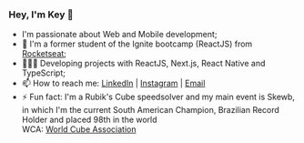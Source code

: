 ### Hey, I'm Key 👋

- I'm passionate about Web and Mobile development;
- 🚀 I'm a former student of the Ignite bootcamp (ReactJS) from <a href="https://rocketseat.com.br/">Rocketseat</a>;
- 🧑🏻‍💻 Developing projects with ReactJS, Next.js, React Native and TypeScript;
- 📫  How to reach me: <a href="https://www.linkedin.com/in/key-yu-wan">LinkedIn</a> | <a href="https://www.instagram.com/keyyuwan/">Instagram</a> | 
<a href="mailto:keyflcbyuwan@gmail.com">Email</a>
- ⚡ Fun fact: I'm a Rubik's Cube speedsolver and my main event is Skewb, in which I'm the current South American Champion, Brazilian Record Holder and placed 98th in the world<br> WCA: <a href=https://www.worldcubeassociation.org/persons/2013WANK01>World Cube Association</a>
